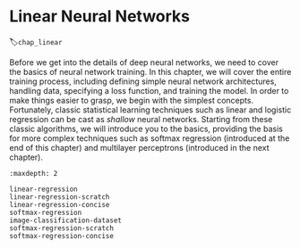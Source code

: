 # Linear Neural Networks
:label:`chap_linear`

Before we get into the details of deep neural networks, we need to cover the basics of neural network training. In this chapter, we will cover the entire training process, including defining simple neural network architectures, handling data, specifying a loss function, and training the model. In order to make things easier to grasp, we begin with the simplest concepts. Fortunately, classic statistical learning techniques such as linear and logistic regression can be cast as *shallow* neural networks. Starting from these classic algorithms, we will introduce you to the basics, providing the basis for more complex techniques such as softmax regression (introduced at the end of this chapter) and multilayer perceptrons (introduced in the next chapter).

```toc
:maxdepth: 2

linear-regression
linear-regression-scratch
linear-regression-concise
softmax-regression
image-classification-dataset
softmax-regression-scratch
softmax-regression-concise
```

